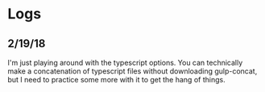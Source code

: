 # Logs 

## 2/19/18

I'm just playing around with the typescript options. You can technically make a concatenation of typescript 
files without downloading gulp-concat, but I need to practice some more with it to get the hang of things.
